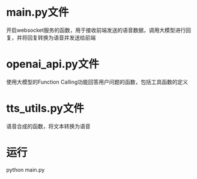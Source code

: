 # main.py文件
开启websocket服务的函数，用于接收前端发送的语音数据，调用大模型进行回复，并将回复转换为语音并发送给前端

# openai_api.py文件
使用大模型的Function Calling功能回答用户问题的函数，包括工具函数的定义

# tts_utils.py文件
语音合成的函数，将文本转换为语音

# 运行
python main.py